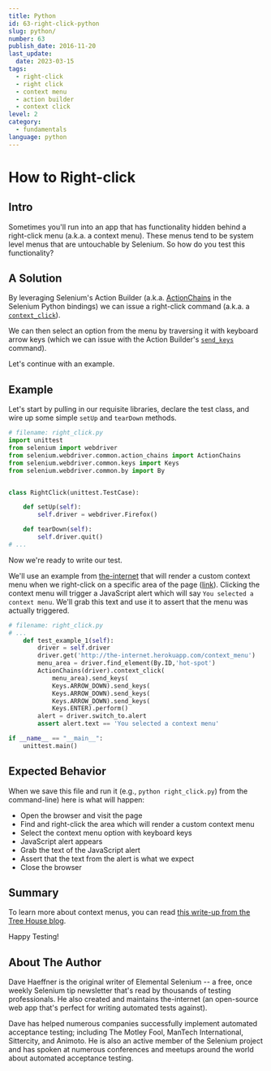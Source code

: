 ```yaml
---
title: Python
id: 63-right-click-python
slug: python/
number: 63
publish_date: 2016-11-20
last_update:
  date: 2023-03-15
tags:
  - right-click
  - right click
  - context menu
  - action builder
  - context click
level: 2
category:
  - fundamentals
language: python
---
```


# How to Right-click

## Intro

Sometimes you'll run into an app that has functionality hidden behind a right-click menu (a.k.a. a context menu). These menus tend to be system level menus that are untouchable by Selenium. So how do you test this functionality?

## A Solution

By leveraging Selenium's Action Builder (a.k.a. [ActionChains](http://seleniumhq.github.io/selenium/docs/api/py/webdriver/selenium.webdriver.common.action_chains.html?highlight=actionchains#selenium.webdriver.common.action_chains.ActionChains) in the Selenium Python bindings) we can issue a right-click command (a.k.a. a [`context_click`](http://seleniumhq.github.io/selenium/docs/api/py/webdriver/selenium.webdriver.common.action_chains.html?highlight=actionchains#selenium.webdriver.common.action_chains.ActionChains.context_click)).

We can then select an option from the menu by traversing it with keyboard arrow keys (which we can issue with the Action Builder's [`send_keys`](http://seleniumhq.github.io/selenium/docs/api/py/webdriver/selenium.webdriver.common.action_chains.html?highlight=actionchains#selenium.webdriver.common.action_chains.ActionChains.send_keys) command).

Let's continue with an example.

## Example

Let's start by pulling in our requisite libraries, declare the test class, and wire up some simple `setUp` and `tearDown` methods.

```python
# filename: right_click.py
import unittest
from selenium import webdriver
from selenium.webdriver.common.action_chains import ActionChains
from selenium.webdriver.common.keys import Keys
from selenium.webdriver.common.by import By


class RightClick(unittest.TestCase):

    def setUp(self):
        self.driver = webdriver.Firefox()

    def tearDown(self):
        self.driver.quit()
# ...
```

Now we're ready to write our test.

We'll use an example from [the-internet](https://github.com/tourdedave/the-internet) that will render a custom context menu when we right-click on a specific area of the page ([link](http://the-internet.herokuapp.com/context_menu)). Clicking the context menu will trigger a JavaScript alert which will say `You selected a context menu`. We'll grab this text and use it to assert that the menu was actually triggered.

```python
# filename: right_click.py
# ...
    def test_example_1(self):
        driver = self.driver
        driver.get('http://the-internet.herokuapp.com/context_menu')
        menu_area = driver.find_element(By.ID,'hot-spot')
        ActionChains(driver).context_click(
            menu_area).send_keys(
            Keys.ARROW_DOWN).send_keys(
            Keys.ARROW_DOWN).send_keys(
            Keys.ARROW_DOWN).send_keys(
            Keys.ENTER).perform()
        alert = driver.switch_to.alert
        assert alert.text == 'You selected a context menu'

if __name__ == "__main__":
    unittest.main()
```

## Expected Behavior

When we save this file and run it (e.g., `python right_click.py`) from the command-line) here is what will happen:

+ Open the browser and visit the page
+ Find and right-click the area which will render a custom context menu
+ Select the context menu option with keyboard keys
+ JavaScript alert appears
+ Grab the text of the JavaScript alert
+ Assert that the text from the alert is what we expect
+ Close the browser

## Summary

To learn more about context menus, you can read [this write-up from the Tree House blog](http://blog.teamtreehouse.com/building-html5-context-menus).

Happy Testing!

## About The Author

Dave Haeffner is the original writer of Elemental Selenium -- a free, once weekly Selenium tip newsletter that's read by thousands of testing professionals. He also created and maintains the-internet (an open-source web app that's perfect for writing automated tests against).

Dave has helped numerous companies successfully implement automated acceptance testing; including The Motley Fool, ManTech International, Sittercity, and Animoto. He is also an active member of the Selenium project and has spoken at numerous conferences and meetups around the world about automated acceptance testing.
